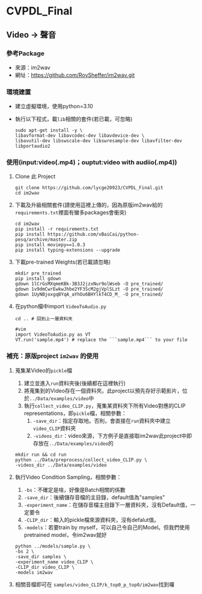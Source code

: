# CVPDL_Final

## Video -> 聲音

### 參考Package
* 來源：im2wav
* 網址：https://github.com/RoySheffer/im2wav.git

### 環境建置
* 建立虛擬環境，使用python=3.10
* 執行以下程式，載```lib```相關的套件(若已載，可忽略)

    ```
    sudo apt-get install -y \
    libavformat-dev libavcodec-dev libavdevice-dev \
    libavutil-dev libswscale-dev libswresample-dev libavfilter-dev libportaudio2
    ```

### 使用(input:video(.mp4)；ouptut:video with audiio(.mp4))
1. Clone 此 Project
    
    ```
    git clone https://github.com/lycge20923/CVPDL_Final.git
    cd im2wav
    ```

2. 下載及升級相關套件(請使用這裡上傳的，因為原版im2wav給的```requirements.txt```裡面有蠻多packages會衝突)
    ```
    cd im2wav
    pip install -r requirements.txt
    pip install https://github.com/vBaiCai/python-pesq/archive/master.zip 
    pip install moviepy==1.0.3
    pip install typing-extensions --upgrade
    ```

3. 下載pre-trained Weights(若已載請忽略)

    ```
    mkdir pre_trained
    pip install gdown
    gdown 1lCrGsMXqmeKBk-3B3J2jzxNur9olWseb -O pre_trained/
    gdown 1v9dmCwrEwkwJhbe2YF3ScM2gjVplSLzt -O pre_trained/
    gdown 1UyNBjoxgqBYqA_aYhOu6BHYlkT4CD_M_ -O pre_trained/
    ```

4. 在python檔中import ```VideoToAudio.py```

    ```
    cd .. # 回到上一層資料夾

    #vim
    import VideoToAudio.py as VT
    VT.run('sample.mp4') # replace the ```sample.mp4``` to your file
    ```

### 補充：原版project ```im2wav``` 的使用

1. 蒐集某Video的```pickle```檔
    1. 建立並進入```run```資料夾後(後續都在這裡執行)
    2. 將蒐集到的Video存在一個資料夾。此project以預先存好示範影片，位於```../Data/examples/video```中
    3. 執行```collect_video_CLIP.py```，蒐集某資料夾下所有Video對應的CLIP representations，即```pickle```檔，相關參數：
        1. ```-save_dir```：指定存取地。否則，會直接在```run```資料夾中建立```video_CLIP```資料夾
        2. ```-videos_dir```：video來源，下方例子是直接取im2wav此project中即存放在```../Data/examples/video```的
    
    ```
    mkdir run && cd run
    python ../Data/preprocess/collect_video_CLIP.py \
    -videos_dir ../Data/examples/video
    ```

2. 執行Video Condition Sampling，相關參數：

    1. ```-bs```：不確定是啥，好像是Batch相關的係數
    2. ```-save_dir```：後續儲存音檔的主目錄，default值為"samples"
    3. ```-experiment_name```：在儲存音檔主目錄下一層資料夾，沒有Default值，一定要令
    4. ```-CLIP_dir```：輸入的pickle檔來源資料夾，沒有defalut值。
    5. ```-models```：若要train by myself，可以自己令自己的Model。但我們使用pretrained model，令im2wav就好
    
    ```
    python ../models/sample.py \
    -bs 2 \
    -save_dir samples \
    -experiment_name video_CLIP \
    -CLIP_dir video_CLIP \
    -models im2wav
    ```

3. 相關音檔即可在 ```samples/video_CLIP/k_top0_p_top0/im2wav```找到囉

